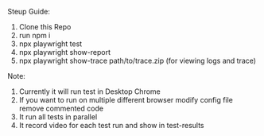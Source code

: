 Steup Guide:

1. Clone this Repo
2. run npm i
3. npx playwright test 
4. npx playwright show-report
5. npx playwright show-trace path/to/trace.zip (for viewing logs and trace)

Note:

1. Currently it will run test in Desktop Chrome
2. If you want to run on multiple different browser modify config file remove commented code
3. It run all tests in parallel
4. It record video for each test run and show in test-results
 